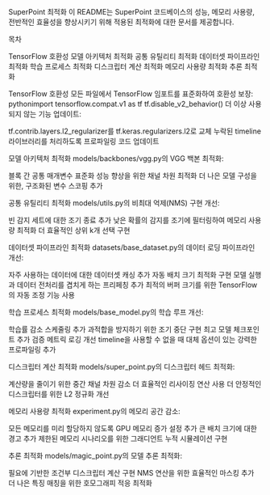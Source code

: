 SuperPoint 최적화
이 README는 SuperPoint 코드베이스의 성능, 메모리 사용량, 전반적인 효율성을 향상시키기 위해 적용된 최적화에 대한 문서를 제공합니다.

목차

TensorFlow 호환성
모델 아키텍처 최적화
공통 유틸리티 최적화
데이터셋 파이프라인 최적화
학습 프로세스 최적화
디스크립터 계산 최적화
메모리 사용량 최적화
추론 최적화

TensorFlow 호환성
모든 파일에서 TensorFlow 임포트를 표준화하여 호환성 보장:
pythonimport tensorflow.compat.v1 as tf
tf.disable_v2_behavior()
더 이상 사용되지 않는 기능 업데이트:

tf.contrib.layers.l2_regularizer를 tf.keras.regularizers.l2로 교체
누락된 timeline 라이브러리를 처리하도록 프로파일링 코드 업데이트

모델 아키텍처 최적화
models/backbones/vgg.py의 VGG 백본 최적화:

블록 간 공통 매개변수 표준화
성능 향상을 위한 채널 차원 최적화
더 나은 모델 구성을 위한, 구조화된 변수 스코핑 추가

공통 유틸리티 최적화
models/utils.py의 비최대 억제(NMS) 구현 개선:

빈 감지 세트에 대한 조기 종료 추가
낮은 확률의 감지를 조기에 필터링하여 메모리 사용량 최적화
더 효율적인 상위 k개 선택 구현

데이터셋 파이프라인 최적화
datasets/base_dataset.py의 데이터 로딩 파이프라인 개선:

자주 사용하는 데이터에 대한 데이터셋 캐싱 추가
자동 배치 크기 최적화 구현
모델 실행과 데이터 전처리를 겹치게 하는 프리페칭 추가
최적의 버퍼 크기를 위한 TensorFlow의 자동 조정 기능 사용

학습 프로세스 최적화
models/base_model.py의 학습 루프 개선:

학습률 감소 스케줄링 추가
과적합을 방지하기 위한 조기 중단 구현
최고 모델 체크포인트 추가
검증 메트릭 로깅 개선
timeline을 사용할 수 없을 때 대체 옵션이 있는 강력한 프로파일링 추가

디스크립터 계산 최적화
models/super_point.py의 디스크립터 헤드 최적화:

계산량을 줄이기 위한 중간 채널 차원 감소
더 효율적인 리사이징 연산 사용
더 안정적인 디스크립터를 위한 L2 정규화 개선

메모리 사용량 최적화
experiment.py의 메모리 공간 감소:

모든 메모리를 미리 할당하지 않도록 GPU 메모리 증가 설정 추가
큰 배치 크기에 대한 경고 추가
제한된 메모리 시나리오를 위한 그래디언트 누적 시뮬레이션 구현

추론 최적화
models/magic_point.py의 모델 추론 최적화:

필요에 기반한 조건부 디스크립터 계산 구현
NMS 연산을 위한 효율적인 마스킹 추가
더 나은 특징 매칭을 위한 호모그래피 적응 최적화